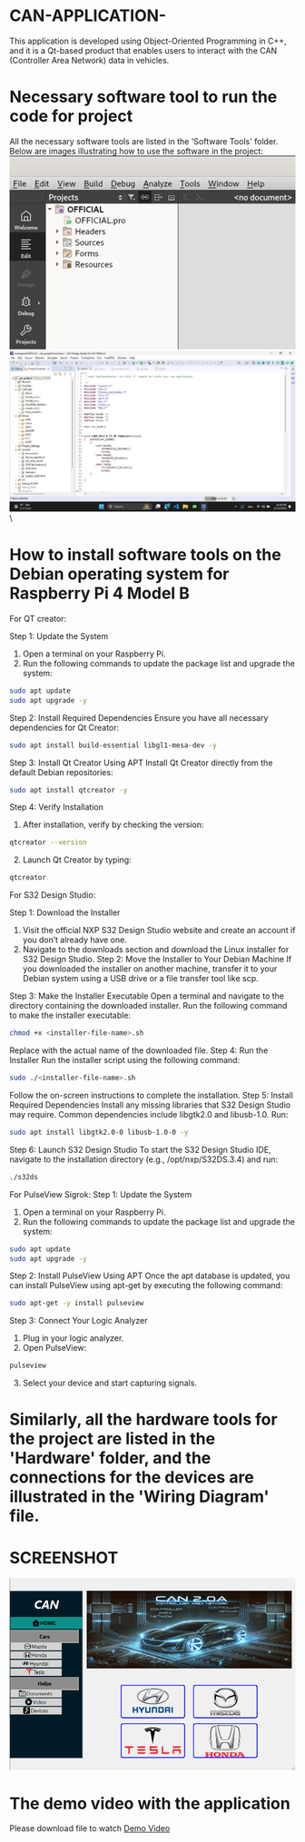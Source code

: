 # CAN-APPLICATION-
This application is developed using Object-Oriented Programming in C++, and it is a Qt-based product that enables users to interact with the CAN (Controller Area Network) data in vehicles.
# Necessary software tool to run the code for project
All the necessary software tools are listed in the 'Software Tools' folder. Below are images illustrating how to use the software in the project: 
![image alt](https://github.com/DpDat/CAN-APPLICATION-/blob/9a851d4b6a66133c7d4ebc05d341faea59e56183/Software%20Tools/folders%20in%20QT%20creator%20tool%20.jpg)
![image alt](https://github.com/DpDat/CAN-APPLICATION-/blob/c326b7bb7fe173f164b3db9c99179840d7297c3d/Software%20Tools/S32K144%20Configurration.png)\
# How to install software tools on the Debian operating system for Raspberry Pi 4 Model B
For QT creator:

Step 1: Update the System
1. Open a terminal on your Raspberry Pi.
2. Run the following commands to update the package list and upgrade the system:
```bash
sudo apt update
sudo apt upgrade -y
```
Step 2: Install Required Dependencies
Ensure you have all necessary dependencies for Qt Creator:
```bash
sudo apt install build-essential libgl1-mesa-dev -y
```
Step 3: Install Qt Creator Using APT
Install Qt Creator directly from the default Debian repositories:
```bash
sudo apt install qtcreator -y
```
Step 4: Verify Installation
1. After installation, verify by checking the version:
```bash
qtcreator --version
```
2. Launch Qt Creator by typing:
```bash
qtcreator
```
For S32 Design Studio: 

Step 1: Download the Installer
1. Visit the official NXP S32 Design Studio website and create an account if you don’t already have one.
2. Navigate to the downloads section and download the Linux installer for S32 Design Studio.
Step 2: Move the Installer to Your Debian Machine
If you downloaded the installer on another machine, transfer it to your Debian system using a USB drive or a file transfer tool like scp.

Step 3: Make the Installer Executable
Open a terminal and navigate to the directory containing the downloaded installer. Run the following command to make the installer executable:
```bash
chmod +x <installer-file-name>.sh
```
Replace <installer-file-name> with the actual name of the downloaded file.
Step 4: Run the Installer
Run the installer script using the following command:
```bash
sudo ./<installer-file-name>.sh
```
Follow the on-screen instructions to complete the installation.
Step 5: Install Required Dependencies
Install any missing libraries that S32 Design Studio may require. Common dependencies include libgtk2.0 and libusb-1.0. Run:
```bash
sudo apt install libgtk2.0-0 libusb-1.0-0 -y
```
Step 6: Launch S32 Design Studio
To start the S32 Design Studio IDE, navigate to the installation directory (e.g., /opt/nxp/S32DS.3.4) and run:
```bash
./s32ds
```
For PulseView Sigrok:
Step 1: Update the System
1. Open a terminal on your Raspberry Pi.
2. Run the following commands to update the package list and upgrade the system:
```bash
sudo apt update
sudo apt upgrade -y
```
Step 2: Install PulseView Using APT
Once the apt database is updated, you can install PulseView using apt-get by executing the following command:
```bash
sudo apt-get -y install pulseview
```
Step 3: Connect Your Logic Analyzer
1. Plug in your logic analyzer.
2. Open PulseView:
```bash
pulseview
```
3. Select your device and start capturing signals.

# Similarly, all the hardware tools for the project are listed in the 'Hardware' folder, and the connections for the devices are illustrated in the 'Wiring Diagram' file.
# SCREENSHOT 
![image alt](https://github.com/DpDat/CAN-APPLICATION-/blob/fa43b92d436ccf41f4cee493f339a01802a67ee6/QT_based%20Application/MainScreen.png)
# The demo video with the application 
Please download file to watch [Demo Video](https://github.com/DpDat/CAN-APPLICATION-/blob/55fc327ce3950081a9155835f016b4064b5ead0b/DemoVideo.mp4)

